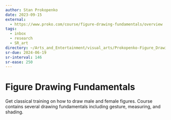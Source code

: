 ```yaml
---
author: Stan Prokopenko
date: 2023-09-15
external:
  - https://www.proko.com/course/figure-drawing-fundamentals/overview
tags:
  - inbox
  - research
  - SR_art
directory: ~/Arts_and_Entertainment/visual_arts/Prokopenko-Figure_Drawing_Fundamentals/
sr-due: 2024-06-19
sr-interval: 146
sr-ease: 250
---
```


# Figure Drawing Fundamentals

Get classical training on how to draw male and female figures. Course contains
several drawing fundamentals including gesture, measuring, and shading.

